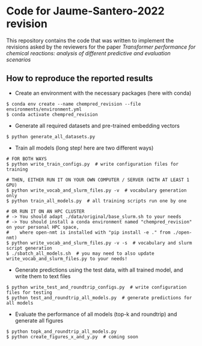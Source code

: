 
Code for Jaume-Santero-2022 revision
======================
This repository contains the code that was written to implement the revisions asked by the reviewers for the paper *Transformer performance for chemical reactions: analysis of different predictive and evaluation scenarios*

How to reproduce the reported results
-------------------------------------
* Create an environment with the necessary packages (here with conda)
```
$ conda env create --name chempred_revision --file environments/environment.yml
$ conda activate chempred_revision
```

* Generate all required datasets and pre-trained embedding vectors
```
$ python generate_all_datasets.py
```

* Train all models (long step! here are two different ways)
```
# FOR BOTH WAYS
$ python write_train_configs.py  # write configuration files for training

# THEN, EITHER RUN IT ON YOUR OWN COMPUTER / SERVER (WITH AT LEAST 1 GPU)
$ python write_vocab_and_slurm_files.py -v  # vocabulary generation only
$ python train_all_models.py  # all training scripts run one by one

# OR RUN IT ON AN HPC CLUSTER
# -> You should adapt ./data/original/base_slurm.sh to your needs
# -> You should install a conda environment named "chempred_revision" on your personal HPC space,
#    where open-nmt is installed with "pip install -e ." from ./open-nmt)
$ python write_vocab_and_slurm_files.py -v -s  # vocabulary and slurm script generation
$ ./sbatch_all_models.sh  # you may need to also update write_vocab_and_slurm_files.py to your needs!
```

* Generate predictions using the test data, with all trained model, and write them to text files
```
$ python write_test_and_roundtrip_configs.py  # write configuration files for testing
$ python test_and_roundtrip_all_models.py  # generate predictions for all models
```

* Evaluate the performance of all models (top-k and roundtrip) and generate all figures
```
$ python topk_and_roundtrip_all_models.py
$ python create_figures_x_and_y.py  # coming soon
```
